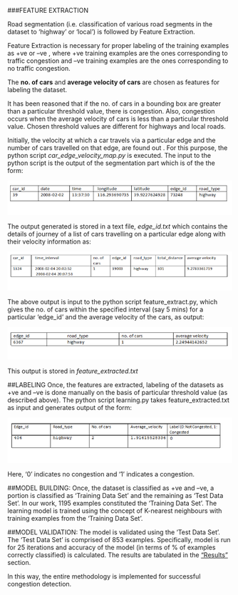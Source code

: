 ###FEATURE EXTRACTION

Road segmentation (i.e. classification of various road segments in the dataset to ‘highway’ or ‘local’) is followed by Feature Extraction. 

   Feature Extraction is necessary for proper labeling of the training examples as +ve or –ve , where +ve training examples are the ones corresponding to traffic congestion and –ve training examples are the ones corresponding to no traffic congestion. 
   
   The **no. of cars** and **average velocity of cars** are chosen as features for labeling the dataset.
   
It has been reasoned that if the no. of cars in a bounding box are greater than a particular threshold value, there is congestion. Also, congestion occurs when the average velocity of cars is less than a particular threshold value. Chosen threshold values are different for highways and local roads. 

  Initially, the velocity at which a car travels via a particular edge and the number of cars travelled on that edge, are found out . For this purpose, the python script *car_edge_velocity_map.py* is executed. The input to the python script is the output of the segmentation part which is of the the form:<br/>

![](https://github.com/cs60050/MacTrackz/blob/master/Picture/1.PNG)

The output generated is stored in a text file, *edge_id.txt* which contains the details of journey of a list of cars travelling on a particular edge along with their velocity information as:<br/>

![](https://github.com/cs60050/MacTrackz/blob/master/Picture/2.png)

The above output is input to the python script feature_extract.py, which gives the no. of cars within the specified interval  (say 5 mins) for a particular ‘edge_id’ and the average velocity of the cars,  as output:<br/>

![](https://github.com/cs60050/MacTrackz/blob/master/Picture/3.png)

This output is stored in *feature_extracted.txt*<br/>

##LABELING
Once, the features are extracted, labeling of the datasets as +ve and –ve is done manually on the basis of particular threshold value (as described above). The python script learning.py takes feature_extracted.txt as input and generates output of the form:

![](https://github.com/cs60050/MacTrackz/blob/master/Picture/4.png)

Here, ‘0’ indicates no congestion and ‘1’ indicates a congestion.

##MODEL BUILDING:
Once, the dataset is classified as +ve and –ve, a portion is classified as ‘Training Data Set’ and the remaining as ‘Test Data Set’. 
In our work,  1195 examples constituted the ‘Training Data Set’. The learning model is trained using the concept of K-nearest neighbours with training examples from the ‘Training Data Set’. 

##MODEL VALIDATION:
The model is validated using the ‘Test Data Set’. The ‘Test Data Set’ is comprised of 853 examples. Specifically, model is run for 25 iterations and accuracy of the model (in terms of % of examples correctly classified) is calculated. The results are tabulated in the [“Results”](https://github.com/cs60050/MacTrackz/blob/master/Docs/Learning%20Accuracy%20and%20Results.md) section.

In this way, the entire methodology is implemented for successful congestion detection.

